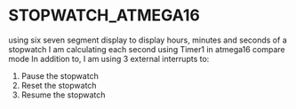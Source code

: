 # STOPWATCH_ATMEGA16
 using six seven segment display to display hours, minutes and seconds of a stopwatch 
 I am calculating each second using Timer1 in atmega16 compare mode
 In addition to, I am using 3 external interrupts to:
 1) Pause the stopwatch
 2) Reset the stopwatch
 3) Resume the stopwatch
